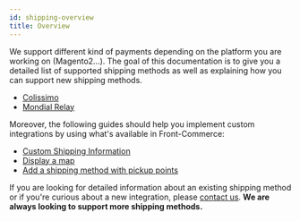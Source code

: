```yaml
---
id: shipping-overview
title: Overview
---
```


We support different kind of payments depending on the platform you are working on (Magento2…). The goal of this documentation is to give you a detailed list of supported shipping methods as well as explaining how you can support new shipping methods.

- [Colissimo](/docs/advanced/shipping/colissimo.html)
- [Mondial Relay](/docs/advanced/shipping/mondial-relay.html)

Moreover, the following guides should help you implement custom integrations by using what's available in Front-Commerce:

- [Custom Shipping Information](/docs/advanced/shipping/custom-shipping-information.html)
- [Display a map](/docs/advanced/shipping/display-a-map.html)
- [Add a shipping method with pickup points](/docs/advanced/shipping/add-new-shipping-data-in-graphql.html)

If you are looking for detailed information about an existing shipping method or if you're curious about a new integration, please [contact us](mailto:contact@front-commerce.com). **We are always looking to support more shipping methods.**
